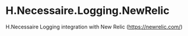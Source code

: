 # H.Necessaire.Logging.NewRelic
H.Necessaire Logging integration with New Relic (https://newrelic.com/)
